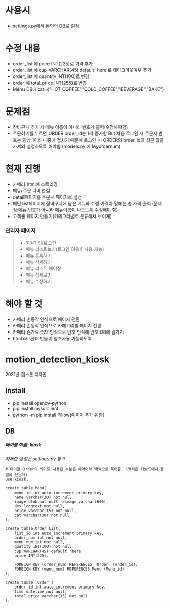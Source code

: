 # 사용시
- settings.py에서 본인의 DB로 설정
# 수정 내용
- order_list 에 price INT(225)로 가격 추가
- order_list 에 cup VARCHAR(45) default 'here'로 테이크아웃여부 추가
- order_list 에 quantity INT(100)로 변경
- order 에 total_price INT(255)로 변경
- Menu DB에 cat={"HOT_COFFEE","COLD_COFFEE","BEVERAGE","BAKE"}
# 문제점
- 장바구니 추가 시 메뉴 이름이 아니라 번호가 출력(수정해야함)
- 주문하기를 누르면 ORDER order_id는 1씩 증가함
  But 처음 로그인 시 주문서 번호는 항상 1이라 나중에 겹치기 때문에 로그인 시
  ORDER의 order_id의 최근 값을 가져와 설정하도록 해야함
  (models.py 에 Myordernum)
# 현재 진행
- 카메라 html에 스트리밍
- 메뉴/주문 디비 연결
- detail페이지를 주문서 페이지로 설정
- 메인 list페이지에 장바구니에 담은 메뉴와 수량,가격과 밑에는 총 가격 출력
  (문제점:메뉴 번호가 아니라 메뉴이름이 나오도록 수정해야 함)
- 고객용 페이지 만들기(카테고리별로 분류해서 보이게) 
  
### 관리자 페이지
> - 회원가입/로그인 
> - 메뉴 리스트보기(로그인 이용후 사용 가능)
> - 메뉴 등록하기
> - 메뉴 삭제하기
> - 메뉴 리스트 페이징 
> - 메뉴 상세보기
> - 메뉴 수정하기

# 해야 할 것
- 카메라 손동작 인식으로 페이지 전환
- 카메라 손동작 인식으로 카페고리별 페이지 전환
- 카메라 손가락 숫자 인식으로 번호 인식해 번호 DB에 넘기기
- html css폴더 만들어 참조사용 가능하도록
# motion_detection_kiosk
2021년 캡스톤 디자인

## Install
- pip install opencv-python
- pip install mysqlclient
- python -m pip install Pillow(이미지 추가 위함)

## DB
##### 테이블 이름: kiosk
*자세한 설정은 settings.py 참고*

```mysql
# 테이블 Order의 의미로 사용된 부분은 예약어라 백틱으로 묶어줌. (백틱은 키보드에서 물결에 있는거)  
use kiosk;

create table Menu(
    menu_id int auto_increment primary key,
    name varchar(30) not null,
    image blob not null ->image varchar(600),
    des longtext not null,
    price varchar(15) not null,
    cat varchar(30) not null
);

create table Order_List(
    list_id int auto_increment primary key,
    order_num int not null,
    menu_num int not null,
    quatity INT(100) not null,
    cup VARCHAR(45) default 'here'
    price INT(225),
    
    FOREIGN KEY (order_num) REFERENCES `Order` (order_id),
	FOREIGN KEY (menu_num) REFERENCES Menu (Menu_id)
);

create table `Order`(  
    order_id int auto_increment primary key,
    time datetime not null,
    total_price varchar(15) not null
);
```
